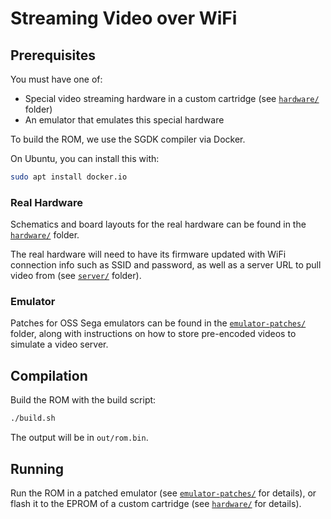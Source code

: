 # Streaming Video over WiFi


## Prerequisites

You must have one of:
 - Special video streaming hardware in a custom cartridge (see
   [`hardware/`](../hardware/) folder)
 - An emulator that emulates this special hardware

To build the ROM, we use the SGDK compiler via Docker.

On Ubuntu, you can install this with:

```sh
sudo apt install docker.io
```


### Real Hardware

Schematics and board layouts for the real hardware can be found in the
[`hardware/`](../hardware/) folder.

The real hardware will need to have its firmware updated with WiFi connection
info such as SSID and password, as well as a server URL to pull video from (see
[`server/`](../server/) folder).


### Emulator

Patches for OSS Sega emulators can be found in the
[`emulator-patches/`](../emulator-patches/) folder, along with instructions on
how to store pre-encoded videos to simulate a video server.


## Compilation

Build the ROM with the build script:

```sh
./build.sh
```

The output will be in `out/rom.bin`.


## Running

Run the ROM in a patched emulator (see
[`emulator-patches/`](../emulator-patches/) for details), or flash it to the
EPROM of a custom cartridge (see [`hardware/`](../hardware/) for details).
